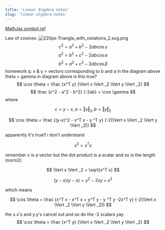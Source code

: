 ```yaml
---
title: 'Linear Algebra notes'
slug: 'linear-algebra-notes'
---
```


[MathJax symbol ref](https://bearnok.com/grva/en/knowledge/software/mathjax)

Law of cosines:
![220px-Triangle_with_notations_2.svg.png](https://upload.wikimedia.org/wikipedia/commons/thumb/4/49/Triangle_with_notations_2.svg/220px-Triangle_with_notations_2.svg.png)
$$ c^2 = a^2 + b^2 - 2ab\cos \gamma $$
$$ a^2 = b^2 + c^2 - 2ab\cos \alpha  $$
$$ b^2 = a^2 + c^2 - 2ab\cos \beta  $$
homework q: 
x & y = vectors corresponding to b and a in the diagram above 
theta = gamma in diagram above
is this true?
$$ \cos \theta = \frac {x^T y} {\Vert x \Vert _2 \Vert y \Vert _2} $$ $$ \frac {c^2 - a^2 - b^2} {-2ab} = \cos \gamma $$
where

$$ c = y - x, a = \Vert x \Vert _2, b = \Vert y \Vert _2 $$

$$ \cos \theta = \frac {(y-x)^2 - x^T x - y ^T y} {-2(\Vert x \Vert _2 \Vert y \Vert _2)} $$

apparently it's true!! i don't understand

$$ x^2 = x^T x $$

remember x is a vector but the dot product is a scalar and so is the length (norm2)

$$ \Vert x \Vert _2 = \sqrt{x^T x} $$

$$ (y-x)(y-x) = y^2 -2xy + x^2 $$

which means

$$ \cos \theta = \frac {x^T x - x^T x + y^T y - y ^T y -2x^T y} {-2(\Vert x \Vert _2 \Vert y \Vert _2)} $$

the x.x's and y.y's cancel out and so do the -2 scalars yay
$$ \cos \theta = \frac {x^T y} {\Vert x \Vert _2 \Vert y \Vert _2} $$